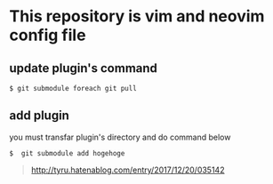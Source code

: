 # This repository is vim and neovim config file

## update plugin's command

```
$ git submodule foreach git pull
```
## add plugin

you must transfar plugin's directory and do command below

```
$  git submodule add hogehoge
```

> http://tyru.hatenablog.com/entry/2017/12/20/035142
